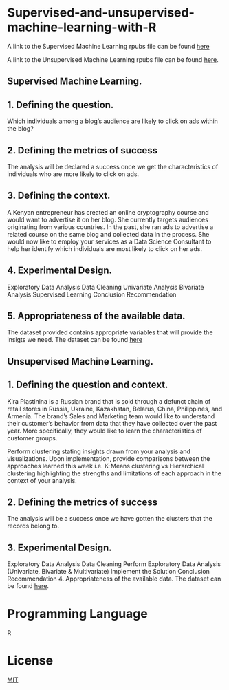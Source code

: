 # Supervised-and-unsupervised-machine-learning-with-R
A link to the Supervised Machine Learning rpubs file can be found [here](https://rpubs.com/CollinsSambai/883243)

A link to the Unsupervised Machine Learning rpubs file can be found [here](https://rpubs.com/CollinsSambai/unsupervised-machine-learning-R).

## Supervised Machine Learning.
## 1. Defining the question.
Which individuals among a blog’s audience are likely to click on ads within the blog?

## 2. Defining the metrics of success
The analysis will be declared a success once we get the characteristics of individuals who are more likely to click on ads.

## 3. Defining the context.
A Kenyan entrepreneur has created an online cryptography course and would want to advertise it on her blog. She currently targets audiences originating from various countries. In the past, she ran ads to advertise a related course on the same blog and collected data in the process. She would now like to employ your services as a Data Science Consultant to help her identify which individuals are most likely to click on her ads.

## 4. Experimental Design.
Exploratory Data Analysis
Data Cleaning
Univariate Analysis
Bivariate Analysis
Supervised Learning
Conclusion
Recommendation
## 5. Appropriateness of the available data.
The dataset provided contains appropriate variables that will provide the insigts we need. The dataset can be found [here](http://bit.ly/IPAdvertisingData)


## Unsupervised Machine Learning.
## 1. Defining the question and context.
Kira Plastinina is a Russian brand that is sold through a defunct chain of retail stores in Russia, Ukraine, Kazakhstan, Belarus, China, Philippines, and Armenia. The brand’s Sales and Marketing team would like to understand their customer’s behavior from data that they have collected over the past year. More specifically, they would like to learn the characteristics of customer groups.

Perform clustering stating insights drawn from your analysis and visualizations. Upon implementation, provide comparisons between the approaches learned this week i.e. K-Means clustering vs Hierarchical clustering highlighting the strengths and limitations of each approach in the context of your analysis.

## 2. Defining the metrics of success
The analysis will be a success once we have gotten the clusters that the records belong to.

## 3. Experimental Design.
Exploratory Data Analysis
Data Cleaning
Perform Exploratory Data Analysis (Univariate, Bivariate & Multivariate)
Implement the Solution
Conclusion
Recommendation
4. Appropriateness of the available data.
The dataset can be found [here](http://bit.ly/EcommerceCustomersDataset).


# Programming Language
R
# License
[MIT](https://choosealicense.com/licenses/mit/)
